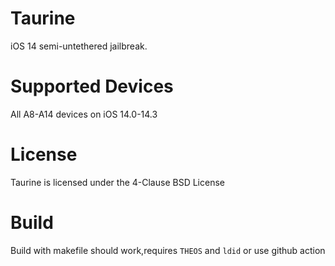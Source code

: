 # Taurine

iOS 14 semi-untethered jailbreak.

# Supported Devices

All A8-A14 devices on iOS 14.0-14.3

# License

Taurine is licensed under the 4-Clause BSD License

# Build
Build with makefile should work,requires `THEOS` and `ldid` or use github action 

